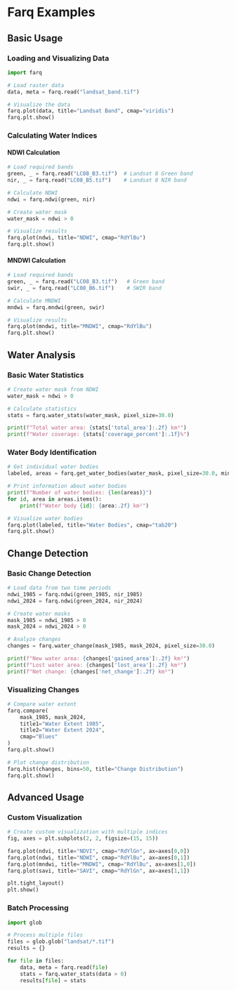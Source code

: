 # Farq Examples

## Basic Usage

### Loading and Visualizing Data
```python
import farq

# Load raster data
data, meta = farq.read("landsat_band.tif")

# Visualize the data
farq.plot(data, title="Landsat Band", cmap="viridis")
farq.plt.show()
```

### Calculating Water Indices

#### NDWI Calculation
```python
# Load required bands
green, _ = farq.read("LC08_B3.tif")  # Landsat 8 Green band
nir, _ = farq.read("LC08_B5.tif")    # Landsat 8 NIR band

# Calculate NDWI
ndwi = farq.ndwi(green, nir)

# Create water mask
water_mask = ndwi > 0

# Visualize results
farq.plot(ndwi, title="NDWI", cmap="RdYlBu")
farq.plt.show()
```

#### MNDWI Calculation
```python
# Load required bands
green, _ = farq.read("LC08_B3.tif")   # Green band
swir, _ = farq.read("LC08_B6.tif")    # SWIR band

# Calculate MNDWI
mndwi = farq.mndwi(green, swir)

# Visualize results
farq.plot(mndwi, title="MNDWI", cmap="RdYlBu")
farq.plt.show()
```

## Water Analysis

### Basic Water Statistics
```python
# Create water mask from NDWI
water_mask = ndwi > 0

# Calculate statistics
stats = farq.water_stats(water_mask, pixel_size=30.0)

print(f"Total water area: {stats['total_area']:.2f} km²")
print(f"Water coverage: {stats['coverage_percent']:.1f}%")
```

### Water Body Identification
```python
# Get individual water bodies
labeled, areas = farq.get_water_bodies(water_mask, pixel_size=30.0, min_area=9000)

# Print information about water bodies
print(f"Number of water bodies: {len(areas)}")
for id, area in areas.items():
    print(f"Water body {id}: {area:.2f} km²")

# Visualize water bodies
farq.plot(labeled, title="Water Bodies", cmap="tab20")
farq.plt.show()
```

## Change Detection

### Basic Change Detection
```python
# Load data from two time periods
ndwi_1985 = farq.ndwi(green_1985, nir_1985)
ndwi_2024 = farq.ndwi(green_2024, nir_2024)

# Create water masks
mask_1985 = ndwi_1985 > 0
mask_2024 = ndwi_2024 > 0

# Analyze changes
changes = farq.water_change(mask_1985, mask_2024, pixel_size=30.0)

print(f"New water area: {changes['gained_area']:.2f} km²")
print(f"Lost water area: {changes['lost_area']:.2f} km²")
print(f"Net change: {changes['net_change']:.2f} km²")
```

### Visualizing Changes
```python
# Compare water extent
farq.compare(
    mask_1985, mask_2024,
    title1="Water Extent 1985",
    title2="Water Extent 2024",
    cmap="Blues"
)
farq.plt.show()

# Plot change distribution
farq.hist(changes, bins=50, title="Change Distribution")
farq.plt.show()
```

## Advanced Usage

### Custom Visualization
```python
# Create custom visualization with multiple indices
fig, axes = plt.subplots(2, 2, figsize=(15, 15))

farq.plot(ndvi, title="NDVI", cmap="RdYlGn", ax=axes[0,0])
farq.plot(ndwi, title="NDWI", cmap="RdYlBu", ax=axes[0,1])
farq.plot(mndwi, title="MNDWI", cmap="RdYlBu", ax=axes[1,0])
farq.plot(savi, title="SAVI", cmap="RdYlGn", ax=axes[1,1])

plt.tight_layout()
plt.show()
```

### Batch Processing
```python
import glob

# Process multiple files
files = glob.glob("landsat/*.tif")
results = {}

for file in files:
    data, meta = farq.read(file)
    stats = farq.water_stats(data > 0)
    results[file] = stats
``` 